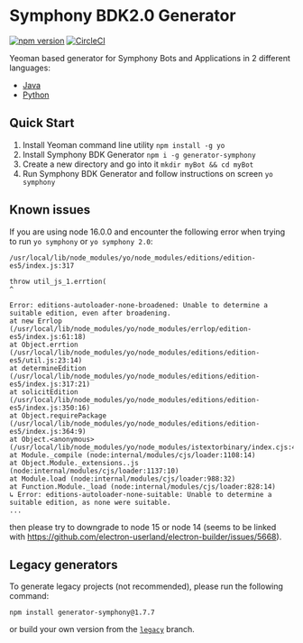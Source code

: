 # Symphony BDK2.0 Generator
[![npm version](https://badge.fury.io/js/generator-symphony.svg)](https://badge.fury.io/js/generator-symphony)
[![CircleCI](https://circleci.com/gh/SymphonyPlatformSolutions/generator-symphony.svg?style=shield)](https://circleci.com/gh/SymphonyPlatformSolutions/generator-symphony)

Yeoman based generator for Symphony Bots and Applications in 2 different languages:
- [Java](https://github.com/finos/symphony-bdk-java)
- [Python](https://github.com/finos/symphony-bdk-python)

## Quick Start

1. Install Yeoman command line utility `npm install -g yo`
2. Install Symphony BDK Generator `npm i -g generator-symphony`
3. Create a new directory and go into it `mkdir myBot && cd myBot`
4. Run Symphony BDK Generator and follow instructions on screen `yo symphony`

## Known issues

If you are using node 16.0.0 and encounter the following error when trying to run `yo symphony` or `yo symphony 2.0`:
```
/usr/local/lib/node_modules/yo/node_modules/editions/edition-es5/index.js:317

throw util_js_1.errtion(
^

Error: editions-autoloader-none-broadened: Unable to determine a suitable edition, even after broadening.
at new Errlop (/usr/local/lib/node_modules/yo/node_modules/errlop/edition-es5/index.js:61:18)
at Object.errtion (/usr/local/lib/node_modules/yo/node_modules/editions/edition-es5/util.js:23:14)
at determineEdition (/usr/local/lib/node_modules/yo/node_modules/editions/edition-es5/index.js:317:21)
at solicitEdition (/usr/local/lib/node_modules/yo/node_modules/editions/edition-es5/index.js:350:16)
at Object.requirePackage (/usr/local/lib/node_modules/yo/node_modules/editions/edition-es5/index.js:364:9)
at Object.<anonymous> (/usr/local/lib/node_modules/yo/node_modules/istextorbinary/index.cjs:4:38)
at Module._compile (node:internal/modules/cjs/loader:1108:14)
at Object.Module._extensions..js (node:internal/modules/cjs/loader:1137:10)
at Module.load (node:internal/modules/cjs/loader:988:32)
at Function.Module._load (node:internal/modules/cjs/loader:828:14)
↳ Error: editions-autoloader-none-suitable: Unable to determine a suitable edition, as none were suitable.
...
```
then please try to downgrade to node 15 or node 14 (seems to be linked with
https://github.com/electron-userland/electron-builder/issues/5668).

## Legacy generators

To generate legacy projects (not recommended), please run the following command:
```shell
npm install generator-symphony@1.7.7
```
or build your own version from the [`legacy`](https://github.com/SymphonyPlatformSolutions/generator-symphony/tree/legacy) branch.
